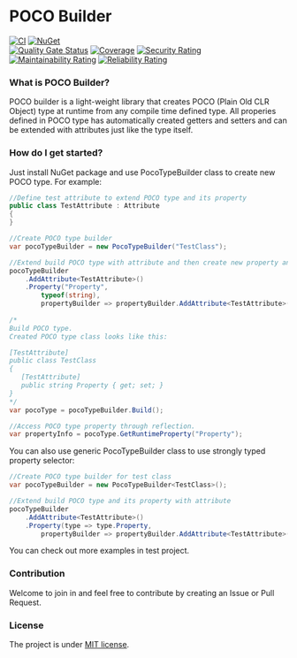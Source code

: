 # POCO Builder

[![CI](https://github.com/amileszko/type-extensions-poco-builder/actions/workflows/release.yml/badge.svg)](https://github.com/amileszko/type-extensions-poco-builder/actions/workflows/release.yml)
[![NuGet](http://img.shields.io/nuget/vpre/TypeExtensions.PocoBuilder.svg?label=NuGet)](https://www.nuget.org/packages/TypeExtensions.PocoBuilder)
\
[![Quality Gate Status](https://sonarcloud.io/api/project_badges/measure?project=amileszko_type-extensions-poco-builder&metric=alert_status)](https://sonarcloud.io/summary/new_code?id=amileszko_type-extensions-poco-builder)
[![Coverage](https://sonarcloud.io/api/project_badges/measure?project=amileszko_type-extensions-poco-builder&metric=coverage)](https://sonarcloud.io/summary/new_code?id=amileszko_type-extensions-poco-builder)
[![Security Rating](https://sonarcloud.io/api/project_badges/measure?project=amileszko_type-extensions-poco-builder&metric=security_rating)](https://sonarcloud.io/summary/new_code?id=amileszko_type-extensions-poco-builder)
[![Maintainability Rating](https://sonarcloud.io/api/project_badges/measure?project=amileszko_type-extensions-poco-builder&metric=sqale_rating)](https://sonarcloud.io/summary/new_code?id=amileszko_type-extensions-poco-builder)
[![Reliability Rating](https://sonarcloud.io/api/project_badges/measure?project=amileszko_type-extensions-poco-builder&metric=reliability_rating)](https://sonarcloud.io/summary/new_code?id=amileszko_type-extensions-poco-builder)

### What is POCO Builder?

POCO builder is a light-weight library that creates POCO (Plain Old CLR Object) type at runtime from any compile time defined type. 
All properies defined in POCO type has automatically created getters and setters and can be extended with attributes just like the type itself.

### How do I get started?

Just install NuGet package and use PocoTypeBuilder class to create new POCO type. For example:


```csharp
//Define test attribute to extend POCO type and its property
public class TestAttribute : Attribute
{
}

//Create POCO type builder
var pocoTypeBuilder = new PocoTypeBuilder("TestClass");

//Extend build POCO type with attribute and then create new property and extend it with attribute
pocoTypeBuilder
    .AddAttribute<TestAttribute>()
    .Property("Property",
        typeof(string),
        propertyBuilder => propertyBuilder.AddAttribute<TestAttribute>());
        
/*
Build POCO type.
Created POCO type class looks like this:

[TestAttribute]
public class TestClass
{
   [TestAttribute]
   public string Property { get; set; }
}
*/
var pocoType = pocoTypeBuilder.Build();

//Access POCO type property through reflection.
var propertyInfo = pocoType.GetRuntimeProperty("Property");
```

You can also use generic PocoTypeBuilder class to use strongly typed property selector:

```csharp
//Create POCO type builder for test class
var pocoTypeBuilder = new PocoTypeBuilder<TestClass>();

//Extend build POCO type and its property with attribute
pocoTypeBuilder
    .AddAttribute<TestAttribute>()
    .Property(type => type.Property,
        propertyBuilder => propertyBuilder.AddAttribute<TestAttribute>());
```

You can check out more examples in test project.

### Contribution

Welcome to join in and feel free to contribute by creating an Issue or Pull Request.

### License

The project is under [MIT license](https://opensource.org/licenses/MIT).
